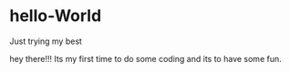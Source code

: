 # hello-World
Just trying my best

hey there!!! Its my first time to do some coding and its to have some fun.
